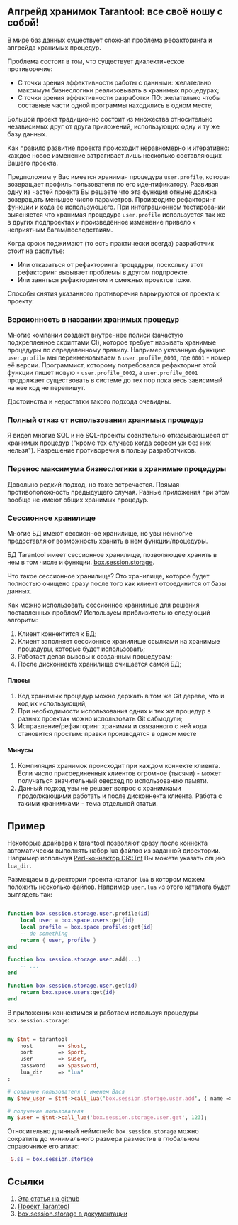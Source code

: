 ## Апгрейд хранимок Tarantool: все своё ношу с собой!

В мире баз данных существует сложная проблема рефакторинга и апгрейда хранимых процедур.

Проблема состоит в том, что существует диалектическое противоречие:

* С точки зрения эффективности работы с данными: желательно максимум бизнеслогики реализовывать в хранимых процедурах;
* С точки зрения эффективности разработки ПО: желательно чтобы составные части одной программы находились в одном месте;


<cut/>

Большой проект традиционно состоит из множества относительно независимых друг от друга приложений, использующих одну и ту же базу данных.

Как правило развитие проекта происходит неравномерно и итеративно: каждое новое изменение затрагивает лишь несколько составляющих Вашего проекта.

Предположим у Вас имеется хранимая процедура `user.profile`, которая возвращает профиль пользователя по его идентификатору. Развивая одну из частей проекта Вы решаете что эта функция отныне должна возвращать меньшее число параметров. Производите рефакторинг функции и кода ее использующего. При интеграционном тестировании выясняется что хранимая процедура `user.profile` используется так же в других подпроектах и произведённое изменение привело к неприятным багам/последствиям.

Когда сроки поджимают (то есть практически всегда) разработчик стоит на распутье:

* Или отказаться от рефакторинга процедуры, поскольку этот рефакторинг вызывает проблемы в другом подпроекте.
* Или заняться рефакторингом и смежных проектов тоже.


Способы снятия указанного противоречия варьируются от проекта к проекту:


### Версионность в названии хранимых процедур

Многие компании создают внутреннее полиси (зачастую подкрепленное скриптами CI), которое требует называть хранимые процедуры по определенному правилу.
Например указанную функцию `user.profile` мы переименовываем в `user.profile_0001`, где `0001` - номер её версии. Программист, которому
потребовался рефакторинг этой функции пишет новую - `user.profile_0002`, а `user.profile_0001` продолжает существовать в системе до тех
пор пока весь зависимый на нее код не перепишут.

Достоинства и недостатки такого подхода очевидны.


### Полный отказ от использования хранимых процедур

Я видел многие SQL и не SQL-проекты сознательно отказывающиеся от хранимых процедур ("кроме тех случаев когда совсем уж без них нельзя").
Разрешение противоречия в пользу разработчиков.


### Перенос максимума бизнеслогики в хранимые процедуры

Довольно редкий подход, но тоже встречается. Прямая противоположность предыдущего случая. Разные приложения при этом вообще не имеют общих хранимых процедур.


### Сессионное хранилище

Многие БД имеют сессионное хранилище, но увы немногие предоставляют возможность хранить в нем функции/процедуры.

БД Tarantool имеет сессионное хранилище, позволяющее хранить в нем в том числе и функции.
[box.session.storage](https://tarantool.io/en/doc/1.9/book/box/box_session.html#box-session-storage).


Что такое сессионное хранилище? Это хранилище, которое будет полностью очищено сразу после того как клиент отсоединится от базы данных.


Как можно использовать сессионное хранилище для решения поставленных проблем? Используем приблизительно следующий алгоритм:

1. Клиент коннектится к БД;
2. Клиент заполняет сессионное хранилище ссылками на хранимые процедуры, которые будет использовать;
3. Работает делая вызовы к созданным процедурам;
4. После дисконнекта хранилище очищается самой БД;

#### Плюсы

1. Код хранимых процедур можно держать в том же Git дереве, что и код их использующий;
2. При необходимости использования одних и тех же процедур в разных проектах можно использовать Git сабмодули;
3. Исправление/рефакторинг хранимки и связанного с ней кода становится простым: правки производятся в одном месте

#### Минусы

1. Компиляция хранимок происходит при каждом коннекте клиента. Если число присоединенных клиентов огромное (тысячи) - может
получаться значительный оверхед по использованию памяти.
2. Данный подход увы не решает вопрос с хранимками продолжающими работать и после дисконнекта клиента.
Работа с такими хранимками - тема отдельной статьи.

## Пример

Некоторые драйвера к tarantool позволяют сразу после коннекта автоматически выполнять набор lua файлов из заданной директории.
Например используя [Perl-коннектор DR::Tnt](http://search.cpan.org/~unera/DR-Tnt/lib/DR/Tnt.pm) Вы можете указать опцию `lua_dir`.

Размещаем в директории проекта каталог `lua` в котором можем положить несколько файлов. Например `user.lua` из этого каталога
будет выглядеть так:

```lua

function box.session.storage.user.profile(id)
    local user = box.space.users:get{id}
    local profile = box.space.profiles:get{id}
    -- do something
    return { user, profile }
end

function box.session.storage.user.add(...)
    -- ...
end

function box.session.storage.user.get(id)
    return box.space.users:get{id}
end

```

В приложении коннектимся и работаем используя процедуры `box.session.storage`:

```perl

my $tnt = tarantool
	host 		=> $host,
	port 		=> $port,
	user 		=> $user,
	password	=> $password,
	lua_dir		=> "lua"
;

# создание пользователя с именем Вася
my $new_user = $tnt->call_lua('box.session.storage.user.add', { name => 'Вася' });

# получение пользователя
my $user = $tnt->call_lua('box.session.storage.user.get', 123);

```



Относительно длинный неймспейс `box.session.storage` можно сократить до минимального размера разместив в глобальном справочнике его алиас:

```lua
_G.ss = box.session.storage

```



## Ссылки

1. [Эта статья на github](https://github.com/unera/session-storage-article)
2. [Проект Tarantool](http://tarantool.org)
3. [box.session.storage в документации](https://tarantool.io/en/doc/1.9/book/box/box_session.html#box-session-storage)

